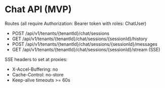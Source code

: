 # Chat API (MVP)

Routes (all require Authorization: Bearer token with roles: ChatUser)
- POST /api/v1/tenants/{tenantId}/chat/sessions
- GET  /api/v1/tenants/{tenantId}/chat/sessions/{sessionId}/history
- POST /api/v1/tenants/{tenantId}/chat/sessions/{sessionId}/messages
- GET  /api/v1/tenants/{tenantId}/chat/sessions/{sessionId}/stream (SSE)

SSE headers to set at proxies:
- X-Accel-Buffering: no
- Cache-Control: no-store
- Keep-alive timeouts >= 60s